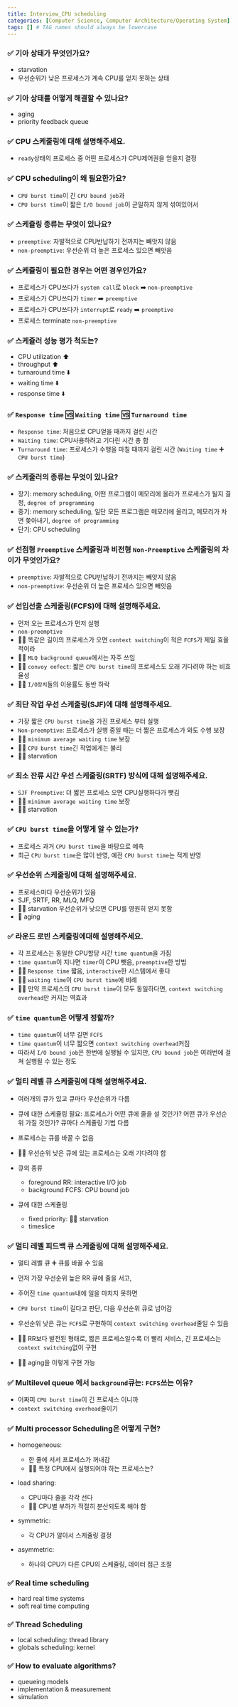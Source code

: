 ```yaml
---
title: Interview_CPU scheduling
categories: [Computer Science, Computer Architecture/Operating System]
tags: [] # TAG names should always be lowercase
---
```


### ✅ 기아 상태가 무엇인가요?

- starvation
- 우선순위가 낮은 프로세스가 계속 CPU를 얻지 못하는 상태

### ✅ 기아 상태를 어떻게 해결할 수 있나요?

- aging
- priority feedback queue

### ✅ CPU 스케줄링에 대해 설명해주세요.

- `ready`상태의 프로세스 중 어떤 프로세스가 CPU제어권을 얻을지 결정

### ✅ CPU scheduling이 왜 필요한가요?

- `CPU burst time`이 긴 `CPU bound job`과
- `CPU burst time`이 짧은 `I/O bound job`이 균일하지 않게 섞여있어서

### ✅ 스케쥴링 종류는 무엇이 있나요?

- `preemptive`: 자발적으로 CPU반납하기 전까지는 빼앗지 않음
- `non-preemptive`: 우선순위 더 높은 프로세스 있으면 빼앗음

### ✅ 스케쥴링이 필요한 경우는 어떤 경우인가요?

- 프로세스가 CPU쓰다가 `system call`로 `block` ➡️ `non-preemptive`
- 프로세스가 CPU쓰다가 `timer` ➡️ `preemptive`
- 프로세스가 CPU쓰다가 `interrupt`로 `ready` ➡️ `preemptive`
- 프로세스 terminate `non-preemptive`

### ✅ 스케쥴러 성능 평가 척도는?

- CPU utilization ⬆️
- throughput ⬆️
- turnaround time ⬇️
- waiting time ⬇️
- response time ⬇️

### ✅ `Response time` 🆚 `Waiting time` 🆚 `Turnaround time`

- `Response time`: 처음으로 CPU얻을 때까지 걸린 시간
- `Waiting time`: CPU사용하려고 기다린 시간 총 합
- `Turnaround time`: 프로세스가 수행을 마칠 때까지 걸린 시간 (`Waiting time` ➕ `CPU burst time`)

### ✅ 스케줄러의 종류는 무엇이 있나요?

- 장기: memory scheduling, 어떤 프로그램이 메모리에 올라가 프로세스가 될지 결정, `degree of programming`
- 중기: memory scheduling, 일단 모든 프로그램은 메모리에 올리고, 메모리가 차면 쫒아내기, `degree of programming`
- 단기: CPU scheduling

### ✅ 선점형 `Preemptive` 스케줄링과 비전형 `Non-Preemptive` 스케줄링의 차이가 무엇인가요?

- `preemptive`: 자발적으로 CPU반납하기 전까지는 빼앗지 않음
- `non-preemptive`: 우선순위 더 높은 프로세스 있으면 빼앗음

### ✅ 선입선출 스케줄링(FCFS)에 대해 설명해주세요.

- 먼저 오는 프로세스가 먼저 실행
- `non-preemptive`
- 👍🏻 똑같은 길이의 프로세스가 오면 `context switching`이 적은 `FCFS`가 제일 효율적이라
- 👍🏻 `MLQ background queue`에서는 자주 쓰임
- 👎🏻 `convoy eefect`: 짧은 `CPU burst time`의 프로세스도 오래 기다려야 하는 비효율성
- 👎🏻 `I/O장치`들의 이용률도 동반 하락

### ✅ 최단 작업 우선 스케줄링(SJF)에 대해 설명해주세요.

- 가장 짧은 `CPU burst time`을 가진 프로세스 부터 실행
- `Non-preemptive`: 프로세스가 실행 중일 때는 더 짧은 프로세스가 와도 수행 보장
- 👍🏻 `minimum average waiting time` 보장
- 👎🏻 `CPU burst time`긴 작업에게는 불리
- 👎🏻 starvation

### ✅ 최소 잔류 시간 우선 스케줄링(SRTF) 방식에 대해 설명해주세요.

- `SJF Preemptive`: 더 짧은 프로세스 오면 CPU실행하다가 뺏김
- 👍🏻 `minimum average waiting time` 보장
- 👎🏻 starvation

### ✅ `CPU burst time`을 어떻게 알 수 있는가?

- 프로세스 과거 `CPU burst time`을 바탕으로 예측
- 최근 `CPU burst time`은 많이 반영, 예전 `CPU burst time`는 적게 반영

### ✅ 우선순위 스케줄링에 대해 설명해주세요.

- 프로세스마다 우선순위가 있음
- SJF, SRTF, RR, MLQ, MFQ
- 👎🏻 starvation 우선순위가 낮으면 CPU를 영원히 얻지 못함
- 💊 aging

### ✅ 라운드 로빈 스케줄링에대해 설명해주세요.

- 각 프로세스는 동일한 CPU할당 시간 `time quantum`을 가짐
- `time quantum`이 지나면 `timer`이 CPU 뺏음, `preemptive`한 방법
- 👍🏻 `Response time` 짧음, `interactive`한 시스템에서 좋다
- 👍🏻 `waiting time`이 `CPU burst time`에 비례
- 👎🏻 만약 프로세스의 `CPU burst time`이 모두 동일하다면, `context switching overhead`만 커지는 역효과

### ✅ `time quantum`은 어떻게 정할까?

- `time quantum`이 너무 길면 `FCFS`
- `time quantum`이 너무 짧으면 `context switching overhead`커짐
- 따라서 `I/O bound job`은 한번에 실행될 수 있지만, `CPU bound job`은 여러번에 걸쳐 실행될 수 있는 정도

### ✅ 멀티 레벨 큐 스케줄링에 대해 설명해주세요.

- 여러개의 큐가 있고 큐마다 우선순위가 다름
- 큐에 대한 스케쥴링 필요: 프로세스가 어떤 큐에 줄을 설 것인가? 어떤 큐가 우선순위 가질 것인가? 큐마다 스케쥴링 기법 다름
- 프로세스는 큐를 바꿀 수 없음
- 👎🏻 우선순위 낮은 큐에 있는 프로세스는 오래 기다려야 함

- 큐의 종류

  - foreground RR: interactive I/O job
  - background FCFS: CPU bound job

- 큐에 대한 스케쥴링

  - fixed priority: 👎🏻 starvation
  - timeslice

### ✅ 멀티 레벨 피드백 큐 스케줄링에 대해 설명해주세요.

- 멀티 레벨 큐 ➕ 큐를 바꿀 수 있음

- 먼저 가장 우선순위 높은 RR 큐에 줄을 서고,
- 주어진 `time quantum`내에 일을 마치지 못하면
- `CPU burst time`이 길다고 판단, 다음 우선순위 큐로 넘어감
- 우선순위 낮은 큐는 `FCFS`로 구현하여 `context switching overhead`줄일 수 있음

- 👍🏻 RR보다 발전된 형태로, 짧은 프로세스일수록 더 빨리 서비스, 긴 프로세스는 `context switching`없이 구현
- 👍🏻 aging을 이렇게 구현 가능

### ✅ Multilevel queue 에서 `background`큐는: `FCFS`쓰는 이유?

- 어짜피 `CPU burst time`이 긴 프로세스 이니까
- `context switching overhead`줄이기

### ✅ Multi processor Scheduling은 어떻게 구현?

- homogeneous:

  - 한 줄에 서서 프로세스가 꺼내감
  - 👎🏻 특정 CPU에서 실행되어야 하는 프로세스는?

- load sharing:

  - CPU마다 줄을 각각 선다
  - 👎🏻 CPU별 부하가 적절히 분산되도록 해야 함

- symmetric:
  - 각 CPU가 알아서 스케쥴링 결정
- asymmetric:
  - 하나의 CPU가 다른 CPU의 스케쥴링, 데이터 접근 조절

### ✅ Real time scheduling

- hard real time systems
- soft real time computing

### ✅ Thread Scheduling

- local scheduling: thread library
- globals scheduling: kernel

### ✅ How to evaluate algorithms?

- queueing models
- implementation & measurement
- simulation

